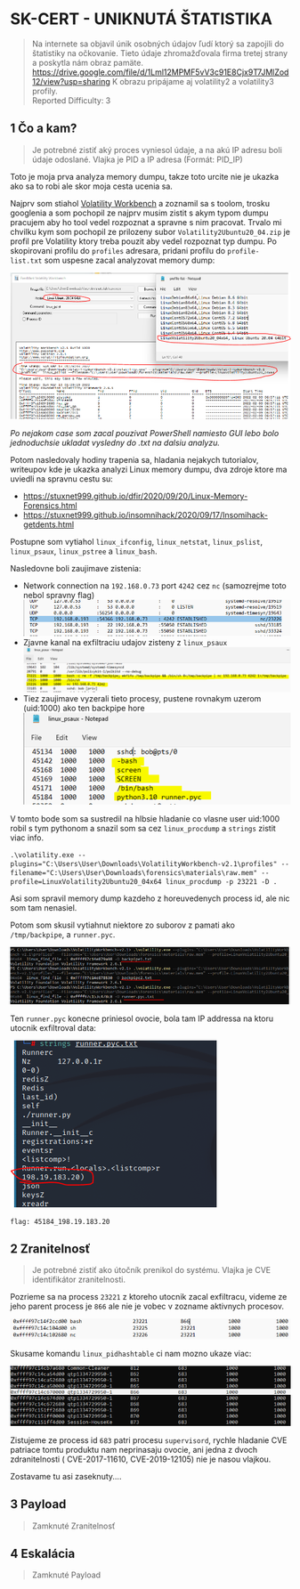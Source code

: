 # SK-CERT - UNIKNUTÁ ŠTATISTIKA
> Na internete sa objavil únik osobných údajov ľudí ktorý sa zapojili do štatistiky na očkovanie. Tieto údaje zhromažďovala firma tretej strany a poskytla nám obraz pamäte. https://drive.google.com/file/d/1Lml12MPMF5vV3c91E8Cjx9T7JMlZod12/view?usp=sharing
K obrazu pripájame aj volatility2 a volatility3 profily. </br>
Reported Difficulty: 3

## 1 Čo a kam?	
> Je potrebné zistiť aký proces vyniesol údaje, a na akú IP adresu boli údaje odoslané.
Vlajka je PID a IP adresa (Formát: PID_IP)

Toto je moja prva analyza memory dumpu, takze toto urcite nie je ukazka ako sa to robi ale skor moja cesta ucenia sa.

Najprv som stiahol [Volatility Workbench](https://www.osforensics.com/tools/volatility-workbench.html) a zoznamil sa s toolom, trosku googlenia a som pochopil ze najprv musim zistit s akym typom dumpu pracujem aby ho tool vedel rozpoznat a spravne s nim pracovat. Trvalo mi chvilku kym som pochopil ze prilozeny subor `Volatility2Ubuntu20_04.zip` je profil pre Volatility ktory treba pouzit aby vedel rozpoznat typ dumpu. Po skopirovani profilu do `profiles` adresara, pridani profilu do `profile-list.txt` som uspesne zacal analyzovat memory dump:

![](images/2022-03-13-10-32-58.png)

*Po nejakom case som zacal pouzivat PowerShell namiesto GUI lebo bolo jednoduchsie ukladat vysledny do .txt na dalsiu analyzu.*

Potom nasledovaly hodiny trapenia sa, hladania nejakych tutorialov, writeupov kde je ukazka analyzi Linux memory dumpu, dva zdroje ktore ma uviedli na spravnu cestu su:
* https://stuxnet999.github.io/dfir/2020/09/20/Linux-Memory-Forensics.html
* https://stuxnet999.github.io/insomnihack/2020/09/17/Insomihack-getdents.html

Postupne som vytiahol `linux_ifconfig`, `linux_netstat`, `linux_pslist`, `linux_psaux`, `linux_pstree` a `linux_bash`.

Nasledovne boli zaujimave zistenia:
* Network connection na `192.168.0.73` port `4242` cez `nc` (samozrejme toto nebol spravny flag)
  ![](images/2022-03-13-10-48-50.png)
* Zjavne kanal na exfiltraciu udajov zisteny z `linux_psaux`
  ![](images/2022-03-13-10-52-11.png)
* Tiez zaujimave vyzerali tieto procesy, pustene rovnakym uzerom (uid:1000) ako ten backpipe hore
  ![](images/2022-03-13-10-59-59.png)

V tomto bode som sa sustredil na hlbsie hladanie co vlasne user uid:1000 robil s tym pythonom a snazil som sa cez `linux_procdump` a `strings` zistit viac info. 
```
.\volatility.exe --plugins="C:\Users\User\Downloads\VolatilityWorkbench-v2.1\profiles" --filename="C:\Users\User\Downloads\forensics\materials\raw.mem" --profile=LinuxVolatility2Ubuntu20_04x64 linux_procdump -p 23221 -D .
```
Asi som spravil memory dump kazdeho z horeuvedenych process id, ale nic som tam nenasiel.

Potom som skusil vytiahnut niektore zo suborov z pamati ako `/tmp/backpipe`, a `runner.pyc`. 

![](images/2022-03-13-11-12-07.png)

Ten `runner.pyc` konecne priniesol ovocie, bola tam IP addressa na ktoru utocnik exfiltroval data:

![](images/2022-03-13-11-14-20.png)

```
flag: 45184_198.19.183.20
```

## 2 Zranitelnosť
> Je potrebné zistiť ako útočník prenikol do systému.
Vlajka je CVE identifikátor zranitelnosti.

Pozrieme sa na process `23221` z ktoreho utocnik zacal exfiltracu, videme ze jeho parent process je `866` ale nie je vobec v zozname aktivnych procesov.

![](images/2022-04-05-18-01-44.png)

Skusame komandu `linux_pidhashtable` ci nam mozno ukaze viac:

![](images/2022-04-05-18-11-01.png)

Zistujeme ze process id `683` patri procesu `supervisord`, rychle hladanie CVE patriace tomtu produktu nam neprinasaju ovocie, ani jedna z dvoch zdranitelnosti (	CVE-2017-11610, CVE-2019-12105) nie je nasou vlajkou.

Zostavame tu asi zaseknuty....

## 3 Payload
> Zamknuté Zranitelnosť

## 4 Eskalácia
> Zamknuté Payload
